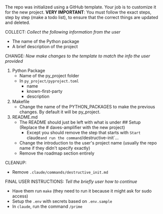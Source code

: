 The repo was initialized using a GitHub template. Your job is to customize it for the new project.
**VERY IMPORTANT**: You must follow the exact steps, step by step (make a todo list), to ensure that the correct things are updated and deleted.

COLLECT: 
*Collect the following information from the user*
- The name of the Python package
- A brief description of the project

CHANGE:
*Now make changes to the template to match the info the user provided*
1. Python Package
   - Name of the py_project folder
   - In `py_project/pyproject.toml`
     - name
     - known-first-party
     - description
2. Makefile
   - Change the name of the PYTHON_PACKAGES to make the previous changes. By default it will be py_project.
3. README.md
   - The README should just be left with what is under ## Setup (Replace the # daves-amplifier with the new project)
     - Except you should remove the step that starts with `Start `claude` and run the command `/destructive-init`...
   - Change the introduction to the user's project name (usually the repo name if they didn't specify exactly)
   - Remove the roadmap section entirely

CLEANUP:
- Remove `.claude/commands/destructive_init.md`

FINAL USER INSTRUCTIONS:
*Tell the briefly user how to continue*
- Have them run `make` (they need to run it because it might ask for sudo access)
- Setup the `.env` with secrets based on `.env.sample`
- In `claude`, run the command `/prime`
